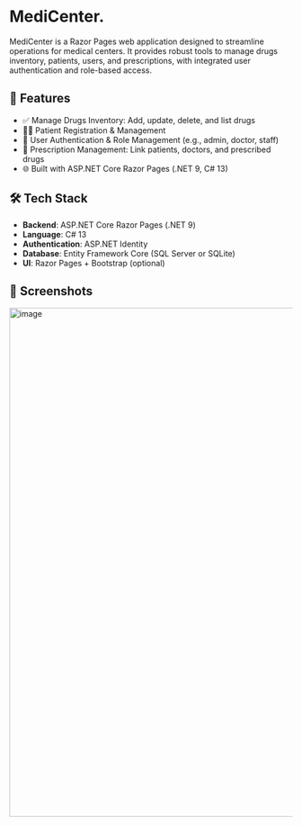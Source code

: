 # MediCenter.

MediCenter is a Razor Pages web application designed to streamline operations for medical centers. It provides robust tools to manage drugs inventory, patients, users, and prescriptions, with integrated user authentication and role-based access.

## 🚀 Features

- ✅ Manage Drugs Inventory: Add, update, delete, and list drugs
- 👨‍⚕️ Patient Registration & Management
- 🔐 User Authentication & Role Management (e.g., admin, doctor, staff)
- 💊 Prescription Management: Link patients, doctors, and prescribed drugs
- 🌐 Built with ASP.NET Core Razor Pages (.NET 9, C# 13)

## 🛠️ Tech Stack

- **Backend**: ASP.NET Core Razor Pages (.NET 9)
- **Language**: C# 13
- **Authentication**: ASP.NET Identity
- **Database**: Entity Framework Core (SQL Server or SQLite)
- **UI**: Razor Pages + Bootstrap (optional)

## 📸 Screenshots
<img width="1918" height="905" alt="image" src="https://github.com/user-attachments/assets/4f73d7c2-2faf-4d7a-8bd9-e5af606d4a90" />
